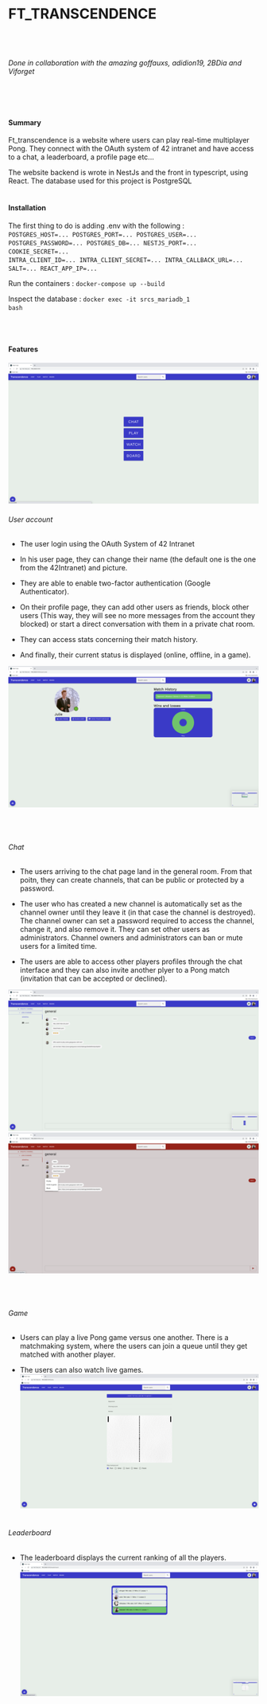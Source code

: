 <h1>FT_TRANSCENDENCE</h1>
<br></br>
<h6>Done in collaboration with the amazing goffauxs, adidion19, 2BDia and Viforget</h6>

<br></br>
<h4>Summary</h4>
Ft_transcendence is a website where users can play real-time multiplayer Pong. They connect with the OAuth system of 42 intranet and have access to a chat, a leaderboard, a profile page etc...

The website backend is wrote in NestJs and the front in typescript, using React. The database used for this project is PostgreSQL
<br></br>

<h4>Installation</h4>

The first thing to do is adding .env with the following :
<code>
POSTGRES_HOST=...
POSTGRES_PORT=...
POSTGRES_USER=...
POSTGRES_PASSWORD=...
POSTGRES_DB=...
NESTJS_PORT=...
COOKIE_SECRET=...
INTRA_CLIENT_ID=...
INTRA_CLIENT_SECRET=...
INTRA_CALLBACK_URL=...
SALT=...
REACT_APP_IP=...
</code>

Run the containers : 
<code>docker-compose up --build</code>

Inspect the database : 
<code>docker exec -it srcs_mariadb_1 bash</code>

<br></br>

<h4>Features</h4>

![Screenshot](screenshots_Readme/welcome.png)

<h6>User account</h6>

* The user login using the OAuth System of 42 Intranet

* In his user page, they can change their name (the default one is the one from the 42Intranet) and picture.

* They are able to enable two-factor authentication (Google Authenticator).

* On their profile page, they can add other users as friends, block other users (This way, they will see no more messages from the account they blocked) or start a direct conversation with them in a private chat room.

* They can access stats concerning their match history.

* And finally, their current status is displayed (online, offline, in a game).

![Screenshot](screenshots_Readme/profile_user.png)

<br></br>

<h6>Chat</h6>

* The users arriving to the chat page land in the general room. From that poitn, they can create channels, that can be public or protected by a password.

* The user who has created a new channel is automatically set as the channel owner until they leave it (in that case the channel is destroyed). The channel owner can set a password required to access the channel, change it, and also remove it. They can set other users as administrators. Channel owners and administrators can ban or mute users for a limited time.

* The users are able to access other players profiles through the chat interface and they can also invite another plyer to a Pong match (invitation that can be accepted or declined).

![Screenshot](screenshots_Readme/chat.png)
![Screenshot](screenshots_Readme/chat_bis.png)

<br></br>

<h6>Game</h6>

* Users can play a live Pong game versus one another. There is a matchmaking system, where the users can join a queue until they get matched with another player.

* The users can also watch live games.
![Screenshot](screenshots_Readme/game.png)
<br></br>

<h6>Leaderboard</h6>

* The leaderboard displays the current ranking of all the players.
![Screenshot](screenshots_Readme/leaderboard.png)


